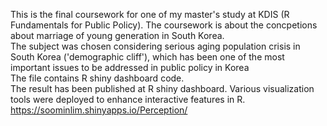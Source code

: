 This is the final coursework for one of my master's study at KDIS (R Fundamentals for Public Policy). The coursework is about the concpetions about marriage of young generation in South Korea. <br>
The subject was chosen considering serious aging population crisis in South Korea ('demographic cliff'), which has been one of the most important issues to be addressed in public policy in Korea <br>
The file contains R shiny dashboard code. <br>
The result has been published at R shiny dashboard. Various visualization tools were deployed to enhance interactive features in R. https://soominlim.shinyapps.io/Perception/ <br>
